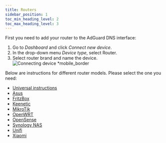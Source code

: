 ```yaml
---
title: Routers
sidebar_position: 1
toc_min_heading_level: 2
toc_max_heading_level: 3
---
```


First you need to add your router to the AdGuard DNS interface:

1. Go to *Dashboard* and click *Connect new device*.
1. In the drop-down menu *Device type*, select Router.
1. Select router brand and name the device.
    ![Connecting device *mobile_border](https://cdn.adtidy.org/content/kb/dns/private/new_dns/connect/choose_router.png)

Below are instructions for different router models. Please select the one you need:

- [Universal instructions](/private-dns/connect-devices/routers/universal.md)
- [Asus](/private-dns/connect-devices/routers/asus.md)
- [FritzBox](/private-dns/connect-devices/routers/fritzbox.md)
- [Keenetic](/private-dns/connect-devices/routers/keenetic.md)
- [MikroTik](/private-dns/connect-devices/routers/mikrotik.md)
- [OpenWRT](/private-dns/connect-devices/routers/openwrt.md)
- [OpenSense](/private-dns/connect-devices/routers/opnsense.md)
- [Synology NAS](/private-dns/connect-devices/routers/synology-nas.md)
- [Unifi](/private-dns/connect-devices/routers/unifi.md)
- [Xiaomi](/private-dns/connect-devices/routers/xiaomi.md)
